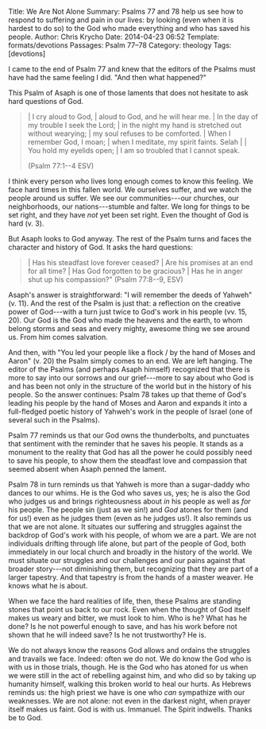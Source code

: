 Title: We Are Not Alone
Summary: Psalms 77 and 78 help us see how to respond to suffering and pain in our lives: by looking (even when it is hardest to do so) to the God who made everything and who has saved his people.
Author: Chris Krycho
Date: 2014-04-23 06:52
Template: formats/devotions
Passages: Psalm 77&ndash;78
Category: theology
Tags: [devotions]

I came to the end of Psalm 77 and knew that the editors of the Psalms must have
had the same feeling I did. "And then what happened?"

This Psalm of Asaph is one of those laments that does not hesitate to ask hard
questions of God.

> | I cry aloud to God,
> |     aloud to God, and he will hear me.
> | In the day of my trouble I seek the Lord;
> |     in the night my hand is stretched out without wearying;
> |     my soul refuses to be comforted.
> | When I remember God, I moan;
> |     when I meditate, my spirit faints. Selah
> | 
> | You hold my eyelids open;
> |     I am so troubled that I cannot speak.
> 
> (Psalm 77:1--4 ESV)

I think every person who lives long enough comes to know this feeling. We face
hard times in this fallen world. We ourselves suffer, and we watch the people
around us suffer. We see our communities---our churches, our neighborhoods, our
nations---stumble and falter. We long for things to be set right, and they have
*not* yet been set right. Even the thought of God is hard (v. 3).

But Asaph looks to God anyway. The rest of the Psalm turns and faces the
character and history of God. It asks the hard questions:

> |  Has his steadfast love forever ceased?
> |      Are his promises at an end for all time?
> |  Has God forgotten to be gracious?
> |      Has he in anger shut up his compassion?"
> (Psalm 77:8--9, ESV)

Asaph's answer is straightforward: "I will remember the deeds of Yahweh" (v.
11). And the rest of the Psalm is just that: a reflection on the creative power
of God---with a turn just twice to God's work in his people (vv. 15, 20). Our
God is the God who made the heavens and the earth, to whom belong storms and
seas and every mighty, awesome thing we see around us. From him comes salvation.

And then, with "You led your people like a flock / by the hand of Moses and
Aaron" (v. 20) the Psalm simply comes to an end. We are left hanging. The editor
of the Psalms (and perhaps Asaph himself) recognized that there is more to say
into our sorrows and our grief---more to say about who God is and has been not
only in the structure of the world but in the history of his people. So the
answer continues: Psalm 78 takes up that theme of God's leading his people by
the hand of Moses and Aaron and expands it into a full-fledged poetic history of
Yahweh's work in the people of Israel (one of several such in the Psalms).

Psalm 77 reminds us that our God owns the thunderbolts, and punctuates that
sentiment with the reminder that he saves his people. It stands as a monument to
the reality that God has all the power he could possibly need to save his
people, to show them the steadfast love and compassion that seemed absent when
Asaph penned the lament.

Psalm 78 in turn reminds us that Yahweh is more than a sugar-daddy who dances to
our whims. He is the God who saves us, yes; he is also the God who judges us and
brings righteousness about *in* his people as well as *for* his people. The
people sin (just as we sin!) and *God* atones for them (and for us!) even as he
judges them (even as he judges us!). It also reminds us that we are not alone.
It situates our suffering and struggles against the backdrop of God's work with
his people, of whom we are a part. We are not individuals drifting through life
alone, but part of the people of God, both immediately in our local church and
broadly in the history of the world. We must situate our struggles and our
challenges and our pains against that broader story---not diminishing them, but
recognizing that they are part of a larger tapestry. And that tapestry is from
the hands of a master weaver. He knows what he is about.

When we face the hard realities of life, then, these Psalms are standing stones
that point us back to our rock. Even when the thought of God itself makes us
weary and bitter, we must look to him. Who is he? What has he done? Is he not
powerful enough to save, and has his work before not shown that he will indeed
save? Is he not trustworthy? He is.

We do not always know the reasons God allows and ordains the struggles and
travails we face. Indeed: often we do not. We do know the God who is with us in
those trials, though. He is the God who has atoned for us when we were still in
the act of rebelling against him, and who did so by taking up humanity himself,
walking this broken world to heal our hurts. As Hebrews reminds us: the high
priest we have is one who *can* sympathize with our weaknesses. We are not
alone: not even in the darkest night, when prayer itself makes us faint. God is
with us. Immanuel. The Spirit indwells. Thanks be to God.